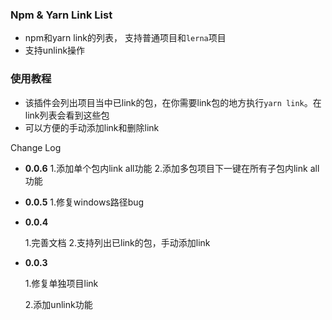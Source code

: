 ### Npm & Yarn Link List
* npm和yarn link的列表， 支持普通项目和`lerna`项目
* 支持unlink操作


### 使用教程
* 该插件会列出项目当中已link的包，在你需要link包的地方执行`yarn link`。在link列表会看到这些包
* 可以方便的手动添加link和删除link



Change Log

* **0.0.6**
    1.添加单个包内link all功能
    2.添加多包项目下一键在所有子包内link all功能
 
 

* **0.0.5**
    1.修复windows路径bug



* **0.0.4**

    1.完善文档
    2.支持列出已link的包，手动添加link



* **0.0.3**

    1.修复单独项目link

    2.添加unlink功能
